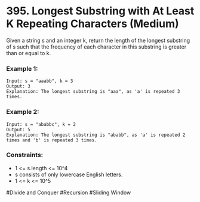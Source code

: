 # 395. Longest Substring with At Least K Repeating Characters (Medium)

Given a string s and an integer k, return the length of the longest substring of s such that the frequency of each character in this substring is greater than or equal to k.

### Example 1:

```
Input: s = "aaabb", k = 3
Output: 3
Explanation: The longest substring is "aaa", as 'a' is repeated 3 times.
```

### Example 2:

```
Input: s = "ababbc", k = 2
Output: 5
Explanation: The longest substring is "ababb", as 'a' is repeated 2 times and 'b' is repeated 3 times.
```

### Constraints:

- 1 <= s.length <= 10^4
- s consists of only lowercase English letters.
- 1 <= k <= 10^5

#Divide and Conquer #Recursion #Sliding Window
